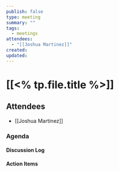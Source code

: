 ```yaml
---
publish: false
type: meeting
summary: ""
tags:
  - meetings
attendees:
  - "[[Joshua Martinez]]"
created: 
updated:
---
```

# [[<% tp.file.title %>]] 

## Attendees
- [[Joshua Martinez]]

### Agenda

#### Discussion Log

#### Action Items
